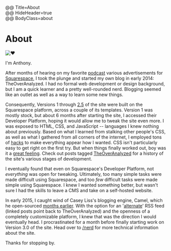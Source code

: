 @@ Title=About  
@@ HideHeader=true  
@@ BodyClass=about  

<h1>About</h1>

<img src="http://d.pr/i/1d53F+" class="headshot" alt="❤️">

I'm Anthony.

After months of hearing on my favorite [podcast][atp] various advertisements for [Squarespace][ss], I took the plunge and started my own blog in early 2014: TheOverAnalyzed. I had no formal web development or design background, but I am a quick learner and a pretty well-rounded nerd. Blogging seemed like an outlet as well as a way to learn some new things.

Consequently, Versions 1 through [2.5][instagram] of the site were built on the Squarespace platform, across a couple of its templates. Version 1 was mostly stock, but about 6 months after starting the site, I accessed their Developer Platform, hoping it would allow me to tweak the site even more. I was exposed to HTML, CSS, and JavaScript -- languages I knew nothing about previously. Based on what I learned from stalking other people's CSS, as well as what I gathered from all corners of the internet, I employed tons of [hacks][hacks] to make everything appear how I wanted. CSS isn't particularly easy to get right on the first try. But when things finally worked out, boy was it a [great feeling][twitter]. Check out posts tagged [TheOverAnalyzed][toa] for a history of the site's various stages of development.

I eventually found that even on Squarespace's Developer Platform, not *everything* was open for tweaking. Ultimately, too many simple tasks were made difficult using Squarespace, and too *few* difficult tasks were made simple using Squarespace. I knew I wanted something better, but wasn't sure I had the skills to leave a CMS and take on a self-hosted website.

In early 2015, I caught wind of Casey Liss's blogging engine, Camel, which he open-sourced [months earlier][caseyliss]. With the option for an '[alternate][rssa]' RSS feed (linked posts point back to TheOverAnalyzed) and the openness of a completely customizable platform, I knew that was the direction I would eventually head. I procrastinated for a month before finally starting work on Version 3.0 of the site. Head over to [/nerd][nerd] for more technical information about the site.

Thanks for stopping by.

[atp]: http://atp.fm
[caseyliss]: http://www.caseyliss.com/2014/5/2/camel-open-sourced
[hacks]: @@SiteRoot@@/tags/Squarespace
[instagram]: https://instagram.com/p/2oFqCowLyD/?taken-by=theoveranalyzed
[nerd]: @@SiteRoot@@/nerd
[ss]: http://www.squarespace.com
[toa]: @@SiteRoot@@/tags/TheOverAnalyzed
[rssa]: @@SiteRoot@@/rss-alternate
[twitter]: https://twitter.com/caseyliss/status/601133285356531712